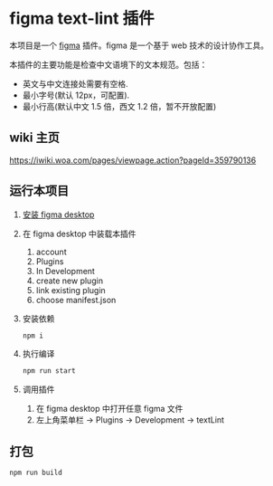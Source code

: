 # figma text-lint 插件

本项目是一个 [figma](https://www.figma.com/) 插件。figma 是一个基于 web 技术的设计协作工具。

本插件的主要功能是检查中文语境下的文本规范。包括：

- 英文与中文连接处需要有空格.
- 最小字号(默认 12px，可配置).
- 最小行高(默认中文 1.5 倍，西文 1.2 倍，暂不开放配置)

## wiki 主页

https://iwiki.woa.com/pages/viewpage.action?pageId=359790136

## 运行本项目

1. [安装 figma desktop](https://www.figma.com/downloads/)

2. 在 figma desktop 中装载本插件

   1. account
   2. Plugins
   3. In Development
   4. create new plugin
   5. link existing plugin
   6. choose manifest.json

3. 安装依赖

   ```bash
   npm i
   ```

4. 执行编译

   ```bash
   npm run start
   ```

5. 调用插件
   1. 在 figma desktop 中打开任意 figma 文件
   2. 左上角菜单栏 -> Plugins -> Development -> textLint

## 打包

```bash
npm run build
```
